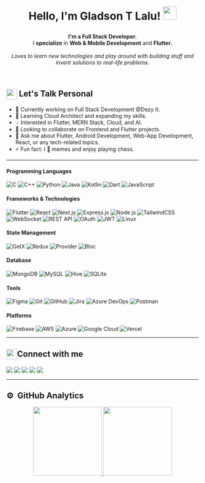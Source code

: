 <h1><p align="center">Hello, I'm Gladson T Lalu! <img src="https://media.giphy.com/media/hvRJCLFzcasrR4ia7z/giphy.gif" width="35px"></h1></a></p>

<p align="center"><b>I'm a Full Stack Developer.</b><br/>I <b>specialize</b> in <b>Web & Mobile Development</b> and <b>Flutter.</b><br><br> <i>Loves to learn new technologies and play around with building stuff and invent solutions to real-life problems.</i><br></p><br/>

<summary><h2><img src="https://emojis.slackmojis.com/emojis/images/1453406830/264/success-kid.png?1453406830" align="center"
                width="28" /> Let's Talk Personal</h2></summary>

- 🔭 Currently working on Full Stack Development @Dezy It.
- 🌱 Learning Cloud Architect and expanding my skills.
- 💡 Interested in Flutter, MERN Stack, Cloud, and AI.
- 👯 Looking to collaborate on Frontend and Flutter projects.
- 💬 Ask me about Flutter, Android Development, Web-App Development, React, or any tech-related topics.
- ⚡ Fun fact: I 💖 memes and enjoy playing chess.

---
#### Programming Languages
![C](https://img.shields.io/badge/C-00599C?style=for-the-badge&logo=c&logoColor=white)
![C++](https://img.shields.io/badge/C%2B%2B-00599C?style=for-the-badge&logo=c%2B%2B&logoColor=white)
![Python](https://img.shields.io/badge/Python-3776AB?style=for-the-badge&logo=python&logoColor=white)
![Java](https://img.shields.io/badge/Java-ED8B00?style=for-the-badge&logo=java&logoColor=white)
![Kotlin](https://img.shields.io/badge/Kotlin-0095D5?style=for-the-badge&logo=kotlin&logoColor=white)
![Dart](https://img.shields.io/badge/Dart-0175C2?style=for-the-badge&logo=dart&logoColor=white)
![JavaScript](https://img.shields.io/badge/JavaScript-F7DF1E?style=for-the-badge&logo=javascript&logoColor=white)

#### Frameworks & Technologies
![Flutter](https://img.shields.io/badge/Flutter-02569B?style=for-the-badge&logo=flutter&logoColor=white)
![React](https://img.shields.io/badge/React-20232A?style=for-the-badge&logo=react&logoColor=61DAFB)
![Next.js](https://img.shields.io/badge/Next.js-black?style=for-the-badge&logo=next.js&logoColor=white)
![Express.js](https://img.shields.io/badge/Express.js-000000?style=for-the-badge&logo=express&logoColor=white)
![Node.js](https://img.shields.io/badge/Node.js-6DA55F?style=for-the-badge&logo=node.js&logoColor=white)
![TailwindCSS](https://img.shields.io/badge/TailwindCSS-%2338B2AC?style=for-the-badge&logo=tailwindcss&logoColor=white)
![WebSocket](https://img.shields.io/badge/WebSocket-010101?style=for-the-badge&logo=websocket&logoColor=white)
![REST API](https://img.shields.io/badge/REST%20API-00A86B?style=for-the-badge&logo=api&logoColor=white)
![OAuth](https://img.shields.io/badge/OAuth-00C2FF?style=for-the-badge&logo=oauth&logoColor=white)
![JWT](https://img.shields.io/badge/JWT-black?style=for-the-badge&logo=JSON%20web%20tokens)
![Linux](https://img.shields.io/badge/Linux-FCC624?style=for-the-badge&logo=linux&logoColor=white)

#### State Management
![GetX](https://img.shields.io/badge/GetX-00B140?style=for-the-badge&logo=flutter&logoColor=white)
![Redux](https://img.shields.io/badge/Redux-%23593d88?style=for-the-badge&logo=redux&logoColor=white)
![Provider](https://img.shields.io/badge/Provider-5D50A1?style=for-the-badge&logo=flutter&logoColor=white)
![Bloc](https://img.shields.io/badge/Bloc-0076D6?style=for-the-badge&logo=flutter&logoColor=white)

#### Database
![MongoDB](https://img.shields.io/badge/MongoDB-47A248?style=for-the-badge&logo=mongodb&logoColor=white)
![MySQL](https://img.shields.io/badge/MySQL-00000F?style=for-the-badge&logo=mysql&logoColor=white)
![Hive](https://img.shields.io/badge/Hive-FFCD00?style=for-the-badge&logo=hive&logoColor=white)
![SQLite](https://img.shields.io/badge/SQLite-003B57?style=for-the-badge&logo=sqlite&logoColor=white)

#### Tools
![Figma](https://img.shields.io/badge/Figma-F24E1E?style=for-the-badge&logo=figma&logoColor=white)
![Git](https://img.shields.io/badge/Git-F05032?style=for-the-badge&logo=git&logoColor=white)
![GitHub](https://img.shields.io/badge/GitHub-05122A?style=for-the-badge&logo=github&logoColor=white)
![Jira](https://img.shields.io/badge/Jira-0052CC?style=for-the-badge&logo=jira&logoColor=white)
![Azure DevOps](https://img.shields.io/badge/Azure%20DevOps-0078D4?style=for-the-badge&logo=azuredevops&logoColor=white)
![Postman](https://img.shields.io/badge/Postman-FF6C37?style=for-the-badge&logo=postman&logoColor=white)

#### Platforms
![Firebase](https://img.shields.io/badge/Firebase-%23039BE5?style=for-the-badge&logo=firebase&logoColor=white)
![AWS](https://img.shields.io/badge/AWS-%23FF9900?style=for-the-badge&logo=amazon-aws&logoColor=white)
![Azure](https://img.shields.io/badge/Azure-%230072C6?style=for-the-badge&logo=microsoftazure&logoColor=white)
![Google Cloud](https://img.shields.io/badge/Google%20Cloud-4285F4?style=for-the-badge&logo=google-cloud&logoColor=white)
![Vercel](https://img.shields.io/badge/Vercel-000000?style=for-the-badge&logo=vercel&logoColor=white)
<br>

---

<summary><h2><img src="https://emojis.slackmojis.com/emojis/images/1579216111/7550/pikachu_wave.gif?1579216111" align="center"
                width="28" />Connect with me</h2></summary>

<p align = "center">
  
[<img src="https://img.shields.io/badge/Gmail-D14836?style=for-the-badge&logo=gmail&logoColor=white" />](mailto:gladsonlalu2001@gmail.com)
[<img src="https://img.shields.io/badge/linkedin-%230077B5.svg?&style=for-the-badge&logo=linkedin&logoColor=white" />](https://www.linkedin.com/in/gladsontlalu/)
[<img src = "https://img.shields.io/badge/instagram-%23E4405F.svg?&style=for-the-badge&logo=instagram&logoColor=white">](https://www.instagram.com/__gladson/)
[<img src = "https://img.shields.io/badge/WhatsApp-25D366?style=for-the-badge&logo=whatsapp&logoColor=white">](https://api.whatsapp.com/send?phone=918086284556&text=Chat%20with%20Gladson)
[<img src="https://img.shields.io/badge/facebook-%231877F2.svg?&style=for-the-badge&logo=facebook&logoColor=white" />](https://www.facebook.com/gladson.lalu.3)
</p>

---
<summary><h2>⚙️ &nbsp;GitHub Analytics</h2></summary>

<p align="center">
<a href="https://github.com/Gladson-Lalu/">
  <img height="180em" src="https://github-readme-stats-eight-theta.vercel.app/api?username=Gladson-Lalu&show_icons=true&theme=algolia&include_all_commits=true&count_private=true"/>
  <img height="180em" src="https://github-readme-stats-eight-theta.vercel.app/api/top-langs/?username=Gladson-Lalu&layout=compact&langs_count=8&theme=algolia"/>
</a>
</p>
